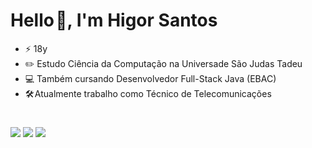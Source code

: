 # Hello 👋, I'm Higor Santos 
- ⚡ 18y
- ✏️ Estudo Ciência da Computação na Universade São Judas Tadeu
- 💻 Também cursando Desenvolvedor Full-Stack Java (EBAC)
- 🛠️ Atualmente trabalho como Técnico de Telecomunicações
#

<div>

  <a href="https://www.linkedin.com/in/higorstos" target="_blank"><img src="https://img.shields.io/badge/-LinkedIn-%230077B5?style=for-the-badge&logo=linkedin&logoColor=white" target="_blank"></a> 
  <a href="https://instagram.com/higorkz7" target="_blank"><img src="https://img.shields.io/badge/-Instagram-%23E4405F?style=for-the-badge&logo=instagram&logoColor=white" target="_blank"></a>
  <a href = "mailto:higor.stos@outlook.com"><img src="https://img.shields.io/badge/-Gmail-%23333?style=for-the-badge&logo=gmail&logoColor=white" target="_blank"></a>

</div>

